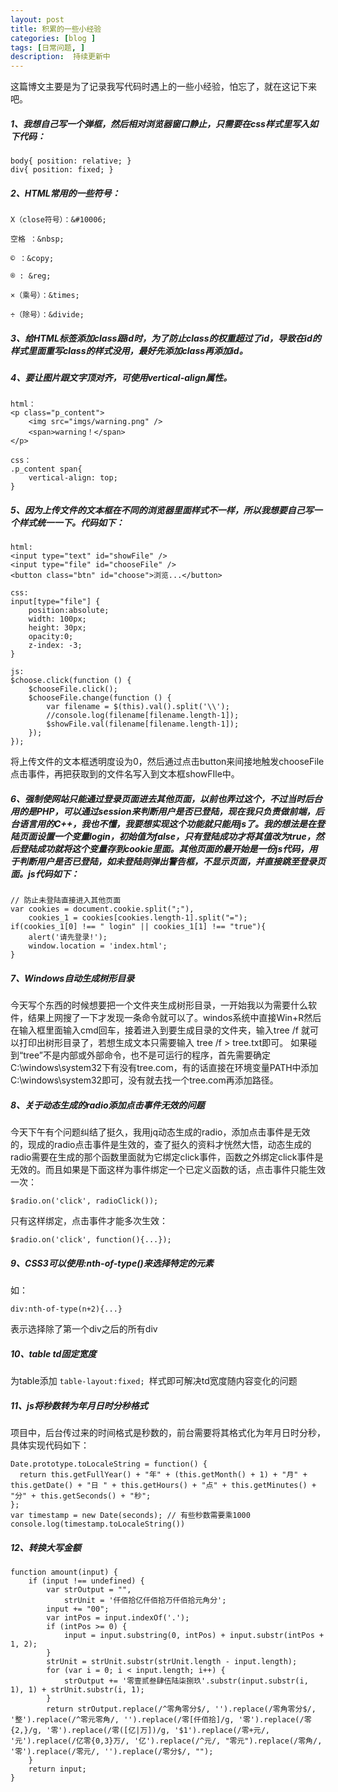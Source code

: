 ```yaml
---
layout: post
title: 积累的一些小经验
categories: [blog ]
tags: [日常问题, ]
description:  持续更新中
---
```


这篇博文主要是为了记录我写代码时遇上的一些小经验，怕忘了，就在这记下来吧。

##### 1、我想自己写一个弹框，然后相对浏览器窗口静止，只需要在css样式里写入如下代码：

```
body{ position: relative; }
div{ position: fixed; }
```

##### 2、HTML常用的一些符号：

    X（close符号）：&#10006;

    空格 ：&nbsp;
 
    © ：&copy;
    
    ® : &reg;

    ×（乘号）：&times;
    
    ÷（除号）：&divide;

##### 3、给HTML标签添加class跟id时，为了防止class的权重超过了id，导致在id的样式里面重写class的样式没用，最好先添加class再添加id。


##### 4、要让图片跟文字顶对齐，可使用vertical-align属性。

```
html：
<p class="p_content">
    <img src="imgs/warning.png" />
    <span>warning！</span>
</p>

css：
.p_content span{
    vertical-align: top;
}
```

##### 5、因为上传文件的文本框在不同的浏览器里面样式不一样，所以我想要自己写一个样式统一一下。代码如下：


```
html:
<input type="text" id="showFile" />
<input type="file" id="chooseFile" />
<button class="btn" id="choose">浏览...</button>

css:
input[type="file"] {
    position:absolute;
    width: 100px;
    height: 30px;
    opacity:0;
    z-index: -3;
}

js:
$choose.click(function () {
    $chooseFile.click();
    $chooseFile.change(function () {
        var filename = $(this).val().split('\\');
        //console.log(filename[filename.length-1]);
        $showFile.val(filename[filename.length-1]);
    });
});
```

将上传文件的文本框透明度设为0，然后通过点击button来间接地触发chooseFile点击事件，再把获取到的文件名写入到文本框showFIle中。

##### 6、强制使网站只能通过登录页面进去其他页面，以前也弄过这个，不过当时后台用的是PHP，可以通过session来判断用户是否已登陆，现在我只负责做前端，后台语言用的C++，我也不懂，我要想实现这个功能就只能用js了。我的想法是在登陆页面设置一个变量login，初始值为false，只有登陆成功才将其值改为true，然后登陆成功就将这个变量存到cookie里面。其他页面的最开始是一份js代码，用于判断用户是否已登陆，如未登陆则弹出警告框，不显示页面，并直接跳至登录页面。js代码如下：

```
// 防止未登陆直接进入其他页面
var cookies = document.cookie.split(";"),
    cookies_1 = cookies[cookies.length-1].split("=");
if(cookies_1[0] !== " login" || cookies_1[1] !== "true"){
    alert('请先登录!');
    window.location = 'index.html';
}
```

##### 7、Windows自动生成树形目录
今天写个东西的时候想要把一个文件夹生成树形目录，一开始我以为需要什么软件，结果上网搜了一下才发现一条命令就可以了。windos系统中直接Win+R然后在输入框里面输入cmd回车，接着进入到要生成目录的文件夹，输入tree /f 就可以打印出树形目录了，若想生成文本只需要输入 tree /f > tree.txt即可。
如果碰到“tree”不是内部或外部命令，也不是可运行的程序，首先需要确定C:\windows\system32下有没有tree.com，有的话直接在环境变量PATH中添加C:\windows\system32即可，没有就去找一个tree.com再添加路径。




##### 8、关于动态生成的radio添加点击事件无效的问题
今天下午有个问题纠结了挺久，我用jq动态生成的radio，添加点击事件是无效的，现成的radio点击事件是生效的，查了挺久的资料才恍然大悟，动态生成的radio需要在生成的那个函数里面就为它绑定click事件，函数之外绑定click事件是无效的。而且如果是下面这样为事件绑定一个已定义函数的话，点击事件只能生效一次：
```
$radio.on('click', radioClick());
```
只有这样绑定，点击事件才能多次生效：
```
$radio.on('click', function(){...});
```

##### 9、CSS3可以使用:nth-of-type()来选择特定的元素
如：
```
div:nth-of-type(n+2){...}
```
表示选择除了第一个div之后的所有div


##### 10、table td固定宽度
为table添加 ```table-layout:fixed; ```样式即可解决td宽度随内容变化的问题

##### 11、js将秒数转为年月日时分秒格式
项目中，后台传过来的时间格式是秒数的，前台需要将其格式化为年月日时分秒，具体实现代码如下：

```
Date.prototype.toLocaleString = function() {
  return this.getFullYear() + "年" + (this.getMonth() + 1) + "月" + this.getDate() + "日 " + this.getHours() + "点" + this.getMinutes() + "分" + this.getSeconds() + "秒";
};
var timestamp = new Date(seconds); // 有些秒数需要乘1000
console.log(timestamp.toLocaleString())
```

##### 12、转换大写金额
```
function amount(input) {
    if (input !== undefined) {
        var strOutput = "",
            strUnit = '仟佰拾亿仟佰拾万仟佰拾元角分';
        input += "00";
        var intPos = input.indexOf('.');
        if (intPos >= 0) {
            input = input.substring(0, intPos) + input.substr(intPos + 1, 2);
        }
        strUnit = strUnit.substr(strUnit.length - input.length);
        for (var i = 0; i < input.length; i++) {
            strOutput += '零壹贰叁肆伍陆柒捌玖'.substr(input.substr(i, 1), 1) + strUnit.substr(i, 1);
        }
        return strOutput.replace(/^零角零分$/, '').replace(/零角零分$/, '整').replace(/^零元零角/, '').replace(/零[仟佰拾]/g, '零').replace(/零{2,}/g, '零').replace(/零([亿|万])/g, '$1').replace(/零+元/, '元').replace(/亿零{0,3}万/, '亿').replace(/^元/, "零元").replace(/零角/, '零').replace(/零元/, '').replace(/零分$/, "");
    }
    return input;
}
```
